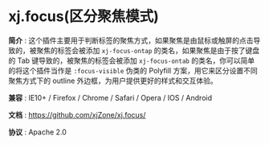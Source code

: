 <!--◇ ----------------------------------------------------------------------------------- ◇-->
# xj.focus(区分聚焦模式)

**简介** : 这个插件主要用于判断标签的聚焦方式，如果聚焦是由鼠标或触屏的点击导致的，被聚焦的标签会被添加 `xj-focus-ontap` 的类名，如果聚焦是由于按了键盘的 Tab 键导致的，被聚焦的标签会被添加 `xj-focus-ontab` 的类名，你可以简单的将这个插件当作是 `:focus-visible` 伪类的 Polyfill 方案，用它来区分设置不同聚焦方式下的 outline 外边框，为用户提供更好的样式和交互体验。

**兼容** : IE10+ / Firefox / Chrome / Safari / Opera / IOS / Android

**文档** : <https://github.com/xjZone/xj.focus/>

**协议** : Apache 2.0


